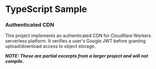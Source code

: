 # TypeScript Sample

### **Authenticated CDN**

This project implements an authenticated CDN for Cloudflare Workers serverless platform. It verifies a user's Google JWT before granting upload/download access to object storage.

**_NOTE: These are partial excerpts from a larger project and will not compile._**
